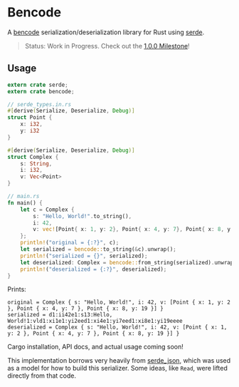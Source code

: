 # Bencode

A [bencode](https://en.wikipedia.org/wiki/Bencode) serialization/deserialization library for Rust using
[serde](https://serde.rs/).

> Status: Work in Progress. Check out the [1.0.0 Milestone](https://github.com/traviskaufman/bencode-rs/milestone/1)!

## Usage

```rust
extern crate serde;
extern crate bencode;

// serde_types.in.rs
#[derive(Serialize, Deserialize, Debug)]
struct Point {
    x: i32,
    y: i32
}

#[derive(Serialize, Deserialize, Debug)]
struct Complex {
    s: String,
    i: i32,
    v: Vec<Point>
}

// main.rs
fn main() {
    let c = Complex {
        s: "Hello, World!".to_string(),
        i: 42,
        v: vec![Point{ x: 1, y: 2}, Point{ x: 4, y: 7}, Point{ x: 8, y: 19 }]
    };
    println!("original = {:?}", c);
    let serialized = bencode::to_string(&c).unwrap();
    println!("serialized = {}", serialized);
    let deserialized: Complex = bencode::from_string(serialized).unwrap();
    println!("deserialized = {:?}", deserialized);
}
```

Prints:

```
original = Complex { s: "Hello, World!", i: 42, v: [Point { x: 1, y: 2 }, Point { x: 4, y: 7 }, Point { x: 8, y: 19 }] }
serialized = d1:ii42e1:s13:Hello, World!1:vld1:xi1e1:yi2eed1:xi4e1:yi7eed1:xi8e1:yi19eeee
deserialized = Complex { s: "Hello, World!", i: 42, v: [Point { x: 1, y: 2 }, Point { x: 4, y: 7 }, Point { x: 8, y: 19 }] }
```

Cargo installation, API docs, and actual usage coming soon!

This implementation borrows very heavily from [serde_json](https://github.com/serde-rs/json), which was used as a
model for how to build this serializer. Some ideas, like `Read`, were lifted directly from that code.
